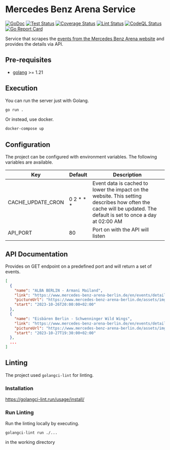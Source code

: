 # Mercedes Benz Arena Service

[![GoDoc](https://godoc.org/github.com/jo-hoe/mb-arena-service?status.svg)](https://godoc.org/github.com/jo-hoe/mb-arena-service)
[![Test Status](https://github.com/jo-hoe/mb-arena-service/workflows/test/badge.svg)](https://github.com/jo-hoe/mb-arena-service/actions?workflow=test)
[![Coverage Status](https://coveralls.io/repos/github/jo-hoe/mb-arena-service/badge.svg?branch=main)](https://coveralls.io/github/jo-hoe/mb-arena-service?branch=main)
[![Lint Status](https://github.com/jo-hoe/mb-arena-service/workflows/lint/badge.svg)](https://github.com/jo-hoe/mb-arena-service/actions?workflow=lint)
[![CodeQL Status](https://github.com/jo-hoe/mb-arena-service/workflows/CodeQL/badge.svg)](https://github.com/jo-hoe/mb-arena-service/actions?workflow=CodeQL)
[![Go Report Card](https://goreportcard.com/badge/github.com/jo-hoe/mb-arena-service)](https://goreportcard.com/report/github.com/jo-hoe/mb-arena-service)

Service that scrapes the [events from the Mercedes Benz Arena website](https://www.mercedes-benz-arena-berlin.de/events-tickets) and provides the details via API.

## Pre-requisites

- [golang](https://go.dev/doc/install) >= 1.21

## Execution

You can run the server just with Golang.

```bash
go run .
```

Or instead, use docker.

```bash
docker-compose up
```

## Configuration

The project can be configured with environment variables. The following variables are available.

| Key | Default | Description |
|-----|---------|-------------|
|CACHE_UPDATE_CRON|0 2 * * *|Event data is cached to lower the impact on the website. This setting describes how often the cache will be updated. The default is set to once a day at 02:00 AM|
|API_PORT|80|Port on with the API will listen|

## API Documentation

Provides on GET endpoint on a predefined port and will return a set of events.

```json
[
  {
    "name": "ALBA BERLIN - Armani Mailand",
    "link": "https://www.mercedes-benz-arena-berlin.de/en/events/detail/alba-berlin-armani-mailand/2023-10-26-2000",
    "pictureUrl": "https://www.mercedes-benz-arena-berlin.de/assets/img/ALBA-Mailand-f048ec885a.png",
    "start": "2023-10-26T20:00:00+02:00"
  },
  {
    "name": "Eisbären Berlin - Schwenninger Wild Wings",
    "link": "https://www.mercedes-benz-arena-berlin.de/en/events/detail/eisbaeren-berlin-schwenningen/2023-10-27-1930",
    "pictureUrl": "https://www.mercedes-benz-arena-berlin.de/assets/img/EBB-SWW-20a2dcc8b7.png",
    "start": "2023-10-27T19:30:00+02:00"
  },
  ...
]
```

## Linting

The project used `golangci-lint` for linting.

### Installation

<https://golangci-lint.run/usage/install/>

### Run Linting

Run the linting locally by executing.

```cli
golangci-lint run ./...
```

in the working directory
